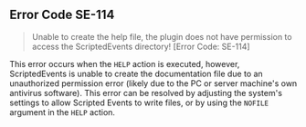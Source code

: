 ## Error Code SE-114
> Unable to create the help file, the plugin does not have permission to access the ScriptedEvents directory! [Error Code: SE-114]

This error occurs when the `HELP` action is executed, however, ScriptedEvents is unable to create the documentation file due to an unauthorized permission error (likely due to the PC or server machine's own antivirus software). This error can be resolved by adjusting the system's settings to allow Scripted Events to write files, or by using the `NOFILE` argument in the `HELP` action.